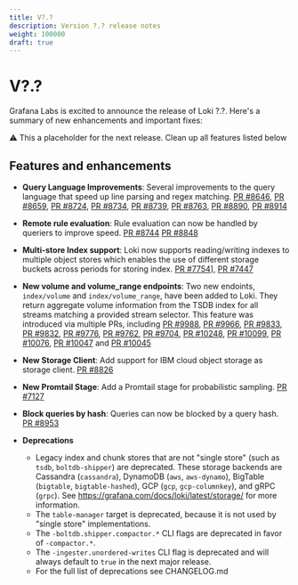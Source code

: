 ```yaml
---
title: V?.?
description: Version ?.? release notes
weight: 100000
draft: true
---
```


# V?.?
Grafana Labs is excited to announce the release of Loki ?.?. Here's a summary of new enhancements and important fixes:

:warning: This a placeholder for the next release. Clean up all features listed below

## Features and enhancements

-  **Query Language Improvements**: Several improvements to the query language that speed up line parsing and regex matching. [PR #8646](https://github.com/grafana/loki/pull/8646), [PR #8659](https://github.com/grafana/loki/pull/8659), [PR #8724](https://github.com/grafana/loki/pull/8724), [PR #8734](https://github.com/grafana/loki/pull/8734), [PR #8739](https://github.com/grafana/loki/pull/8739), [PR #8763](https://github.com/grafana/loki/pull/8763), [PR #8890](https://github.com/grafana/loki/pull/8890), [PR #8914](https://github.com/grafana/loki/pull/8914)
 
-  **Remote rule evaluation**: Rule evaluation can now be handled by queriers to improve speed. [PR #8744](https://github.com/grafana/loki/pull/8744) [PR #8848](https://github.com/grafana/loki/pull/8848)

-  **Multi-store Index support**: Loki now supports reading/writing indexes to multiple object stores which enables the use of different storage buckets across periods for storing index. [PR #7754](https://github.com/grafana/loki/pull/7754)], [PR #7447](https://github.com/grafana/loki/pull/7447)

-  **New volume and volume_range endpoints**: Two new endoints, `index/volume` and `index/volume_range`, have been added to Loki. They return aggregate volume information from the TSDB index for all streams matching a provided stream selector. This feature was introduced via multiple PRs, including [PR #9988](https://github.com/grafana/loki/pull/9988), [PR #9966](https://github.com/grafana/loki/pull/9966), [PR #9833](https://github.com/grafana/loki/pull/9833), [PR #9832](https://github.com/grafana/loki/pull/9832), [PR #9776](https://github.com/grafana/loki/pull/9776), [PR #9762](https://github.com/grafana/loki/pull/9762), [PR #9704](https://github.com/grafana/loki/pull/9704), [PR #10248](https://github.com/grafana/loki/pull/10248), [PR #10099](https://github.com/grafana/loki/pull/10099), [PR #10076](https://github.com/grafana/loki/pull/10076), [PR #10047](https://github.com/grafana/loki/pull/10047) and [PR #10045](https://github.com/grafana/loki/pull/10045)

-  **New Storage Client**: Add support for IBM cloud object storage as storage client. [PR #8826](https://github.com/grafana/loki/pull/8826)

-  **New Promtail Stage**: Add a Promtail stage for probabilistic sampling. [PR #7127](https://github.com/grafana/loki/pull/7127)

-  **Block queries by hash**: Queries can now be blocked by a query hash. [PR #8953](https://github.com/grafana/loki/pull/8953)

- **Deprecations**
  - Legacy index and chunk stores that are not "single store" (such as `tsdb`, `boltdb-shipper`) are deprecated. These storage backends are Cassandra (`cassandra`), DynamoDB (`aws`, `aws-dynamo`), BigTable (`bigtable`, `bigtable-hashed`), GCP (`gcp`, `gcp-columnkey`), and gRPC (`grpc`). See https://grafana.com/docs/loki/latest/storage/ for more information.
  - The `table-manager` target is deprecated, because it is not used by "single store" implementations.
  - The `-boltdb.shipper.compactor.*` CLI flags are deprecated in favor of `-compactor.*`.
  - The `-ingester.unordered-writes` CLI flag is deprecated and will always default to `true` in the next major release.
  - For the full list of deprecations see CHANGELOG.md
